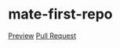 # mate-first-repo

[Preview](https://petdavy.github.io/mate-first-repo/)
[Pull Request](https://github.com/PetDavy/mate-first-repo/pull/1/files)